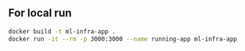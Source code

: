 ## For local run

```bash
docker build -t ml-infra-app .
docker run -it --rm -p 3000:3000 --name running-app ml-infra-app  
```